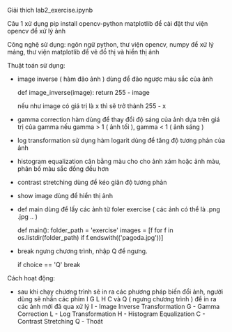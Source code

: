 Giải thích lab2_exercise.ipynb

Câu 1 
xử dụng pip install opencv-python matplotlib để cài đặt thư viện opencv để xử lý ảnh




Công nghệ sử dụng: ngôn ngữ python, thư viện opencv, numpy để xử lý mảng, thư viện matplotlib để vẽ đồ thị và hiển thị ảnh



Thuật toán sử dụng: 
 - image inverse ( hàm đảo ảnh ) dùng để đảo ngược màu sắc của ảnh
   
   def image_inverse(image):
    return 255 - image

   nếu như image có giá trị là x thì sẽ trở thành 255 - x

- gamma correction hàm dùng để thay đổi độ sáng của ảnh dựa trên giá trị của gamma
  nếu gamma > 1 ( ảnh tối ), gamma < 1 ( ảnh sáng )

  
- log transformation sử dụng hàm logarit dùng để tăng độ tương phản của ảnh
- histogram equalization cân bằng màu cho cho ảnh xám hoặc ảnh màu, phân bố màu sắc đồng đều hơn
- contrast stretching dùng để kéo giãn độ tương phản

- show image dùng để hiển thị ảnh
- def main dùng để lấy các ảnh từ foler exercise ( các ảnh có thể là .png .jpg .. )
  
  def main():
    folder_path = 'exercise'
    images = [f for f in os.listdir(folder_path) if f.endswith(('pagoda.jpg'))]

- break ngưng chương trình, nhập Q để ngưng.
   
  if choice == 'Q'
    break






Cách hoạt động:
 - sau khi chạy chương trình sẽ in ra các phương pháp biến đổi ảnh, người dùng sẽ nhấn các phím I G L H C và Q ( ngưng chương trình ) để in ra các ảnh mới đã qua xử lý
  I - Image Inverse Transformation
  G - Gamma Correction
  L - Log Transformation
  H - Histogram Equalization
  C - Contrast Stretching
  Q - Thoát
  

